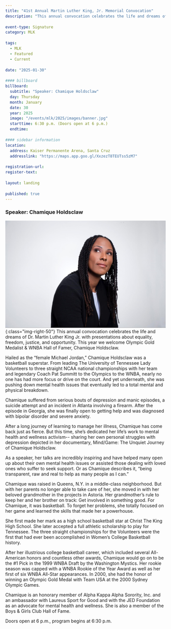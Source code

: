 ```yaml
---
title: "41st Annual Martin Luther King, Jr. Memorial Convocation"
description: "This annual convocation celebrates the life and dreams of Dr. Martin Luther King Jr. with presentations about equality, freedom, justice, and opportunity. This year we welcome Olympic Gold Medalist & WNBA Hall of Famer, Chamique Holdsclaw."

event-type: Signature
category: MLK

tags:
  - MLK
  - Featured
  - Current

date: "2025-01-30"

#### billboard
billboard:
  subtitle: "Speaker: Chamique Holdsclaw"
  day: Thursday
  month: January
  date: 30
  year: 2025
  image: "/events/mlk/2025/images/banner.jpg"
  starttime: 6:30 p.m. (Doors open at 6 p.m.)
  endtime: 

#### sidebar information
location:
  address: Kaiser Permanente Arena, Santa Cruz
  addresslink: "https://maps.app.goo.gl/XxzezT8TEUTss5zM7"

registration-url: 
register-text: 

layout: landing

published: true
---
```


### Speaker: Chamique Holdsclaw

![Chamique Holdsclaw](images/banner.jpg){:class="img-right-50"} This annual convocation celebrates the life and dreams of Dr. Martin Luther King Jr. with presentations about equality, freedom, justice, and opportunity. This year we welcome Olympic Gold Medalist & WNBA Hall of Famer, Chamique Holdsclaw.

Hailed as the “female Michael Jordan,” Chamique Holdsclaw was a basketball superstar. From leading The University of Tennessee Lady Volunteers to three straight NCAA national championships with her team and legendary Coach Pat Summitt to the Olympics to the WNBA, nearly no one has had more focus or drive on the court. And yet underneath, she was pushing down mental health issues that eventually led to a total mental and physical breakdown.

Chamique suffered from serious bouts of depression and manic episodes, a suicide attempt and an incident in Atlanta involving a firearm. After the episode in Georgia, she was finally open to getting help and was diagnosed with bipolar disorder and severe anxiety.

After a long journey of learning to manage her illness, Chamique has come back just as fierce. But this time, she’s dedicated her life’s work to mental health and wellness activism-- sharing her own personal struggles with depression depicted in her documentary, Mind/Game: The Unquiet Journey of Chamique Holdsclaw.

As a speaker, her talks are incredibly inspiring and have helped many open up about their own mental health issues or assisted those dealing with loved ones who suffer to seek support. Or as Chamique describes it, “being transparent, raw and real to help as many people as I can.”

Chamique was raised in Queens, N.Y. in a middle-class neighborhood. But with her parents no longer able to take care of her, she moved in with her beloved grandmother in the projects in Astoria. Her grandmother’s rule to keep her and her brother on track: Get involved in something good. For Chamique, it was basketball. To forget her problems, she totally focused on her game and learned the skills that made her a powerhouse.

She first made her mark as a high school basketball star at Christ The King High School. She later accepted a full athletic scholarship to play for Tennessee. The three straight championships for the Volunteers were the first that had ever been accomplished in Women’s College Basketball history.

After her illustrious college basketball career, which included several All-American honors and countless other awards, Chamique would go on to be the #1 Pick in the 1999 WNBA Draft by the Washington Mystics. Her rookie season was capped with a WNBA Rookie of the Year Award as well as her first of six WNBA All-Star appearances. In 2000, she had the honor of winning an Olympic Gold Medal with Team USA at the 2000 Sydney Olympic Games.

Chamique is an honorary member of Alpha Kappa Alpha Sorority, Inc. and an ambassador with Laureus Sport for Good and with the JED Foundation as an advocate for mental health and wellness. She is also a member of the Boys & Girls Club Hall of Fame.

Doors open at 6 p.m., program begins at 6:30 p.m.
